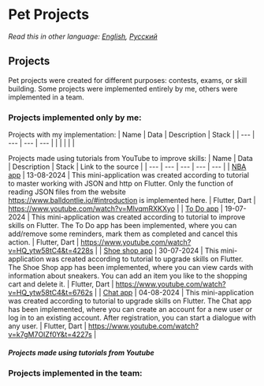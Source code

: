 # Pet Projects
_Read this in other language: [English](README.md), [Русский](README.ru.md)_
## Projects
Pet projects were created for different purposes: contests, exams, or skill building.
Some projects were implemented entirely by me, others were implemented in a team.
### Projects implemented only by me:
Projects with my implementation:
| Name | Data | Description | Stack |
| --- | --- | --- | --- |
| | | | |

Projects made using tutorials from YouTube to improve skills:
| Name | Data | Description | Stack | Link to the source |
| --- | --- | --- | --- | --- |
| [NBA app](https://github.com/karishka1222/NBA-app-Pet-project-on-Flutter) | 13-08-2024 | This mini-application was created according to tutorial to master working with JSON and http on Flutter. Only the function of reading JSON files from the website https://www.balldontlie.io/#introduction is implemented here. | Flutter, Dart | https://www.youtube.com/watch?v=MlvqmRXKXyo |
| [To Do app](https://github.com/karishka1222/To-Do-App-Pet-project-on-Flutter) | 19-07-2024 | This mini-application was created according to tutorial to improve skills on Flutter. The To Do app has been implemented, where you can add/remove some reminders, mark them as completed and cancel this action. | Flutter, Dart | https://www.youtube.com/watch?v=HQ_ytw58tC4&t=4228s |
| [Shoe shop app](https://github.com/karishka1222/Shoe-shop-app-Pet-project-on-Flutter) | 30-07-2024 | This mini-application was created according to tutorial to upgrade skills on Flutter. The Shoe Shop app has been implemented, where you can view cards with information about sneakers. You can add an item you like to the shopping cart and delete it. | Flutter, Dart | https://www.youtube.com/watch?v=HQ_ytw58tC4&t=6762s |
| [Chat app](https://github.com/karishka1222/Chat-app-Pet-project-on-Flutter) | 04-08-2024 | This mini-application was created according to tutorial to upgrade skills on Flutter. The Chat app has been implemented, where you can create an account for a new user or log in to an existing account. After registration, you can start a dialogue with any user. | Flutter, Dart | https://www.youtube.com/watch?v=k7gM7OIZf0Y&t=4227s |
##### Projects made using tutorials from Youtube
### Projects implemented in the team:
